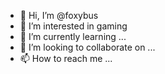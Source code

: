 - 👋 Hi, I’m @foxybus
- 👀 I’m interested in gaming
- 🌱 I’m currently learning ...
- 💞️ I’m looking to collaborate on ...
- 📫 How to reach me ...

<!---
foxybus/foxybus is a ✨ special ✨ repository because its `README.md` (this file) appears on your GitHub profile.
You can click the Preview link to take a look at your changes.
--->
